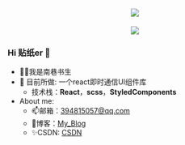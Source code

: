 <h1 align="center"> <a href="https://nanxiangscholar.github.io/" ><img src="https://readme-typing-svg.herokuapp.com?font=Fira+Code&pause=1000&color=228B22&width=435&lines=console.log(%22你好%2C%20贴纸儿!%22);千山万水总是情,点个关注你行不行!" /> </a> </h1>
<div align="center"><img src="https://camo.githubusercontent.com/810fafff9494605b8da8804af6bc6a38af0aaaf160ea7898b20583b9441bee76/68747470733a2f2f63646e2e6a7364656c6976722e6e65742f67682f73756e3032323553554e2f70686f746f732f696d616765732f3230323130383330303031393535362e676966"></div>

### Hi 贴纸er 👋
* 🐱‍🏍我是南巷书生
* 🔨 目前所做: 一个react即时通信UI组件库
   - 技术栈：**React**，**scss**，**StyledComponents**
* About me:
   - 📫邮箱：394815057@qq.com
   - 💒博客：[My_Blog](https://nanxiangscholar.github.io/)
   - ✨CSDN: [CSDN](https://blog.csdn.net/qq_58459674?spm=1000.2115.3001.5343)
> 
<!--
**Nanxiangscholar/Nanxiangscholar** is a ✨ _special_ ✨ repository because its `README.md` (this file) appears on your GitHub profile.

Here are some ideas to get you started:

- 🔭 I’m currently working on ...
- 🌱 I’m currently learning ...
- 👯 I’m looking to collaborate on ...
- 🤔 I’m looking for help with ...
- 💬 Ask me about ...
- 📫 How to reach me: ...
- 😄 Pronouns: ...
- ⚡ Fun fact: ...
-->
